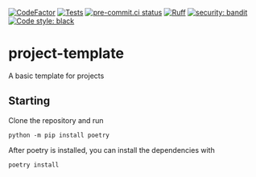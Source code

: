 [![CodeFactor](https://www.codefactor.io/repository/github/aaronzipp/project-template/badge)](https://www.codefactor.io/repository/github/aaronzipp/project-template)
[![Tests](https://github.com/aaronzipp/project-template/actions/workflows/main.yml/badge.svg)](https://github.com/aaronzipp/project-template/actions/workflows/main.yml)
[![pre-commit.ci status](https://results.pre-commit.ci/badge/github/aaronzipp/project-template/main.svg)](https://results.pre-commit.ci/latest/github/aaronzipp/project-template/main)
[![Ruff](https://img.shields.io/endpoint?url=https://raw.githubusercontent.com/charliermarsh/ruff/main/assets/badge/v1.json)](https://github.com/charliermarsh/ruff)
[![security: bandit](https://img.shields.io/badge/security-bandit-yellow.svg)](https://github.com/PyCQA/bandit)
<a href="https://github.com/psf/black"><img alt="Code style: black" src="https://img.shields.io/badge/code%20style-black-000000.svg"></a>
# project-template
A basic template for projects

## Starting

Clone the repository and run
```
python -m pip install poetry
```

After poetry is installed, you can install the dependencies with
```
poetry install
```
